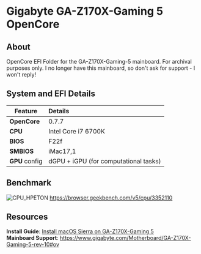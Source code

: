 # Gigabyte GA-Z170X-Gaming 5 OpenCore

## About
OpenCore EFI Folder for the GA-Z170X-Gaming-5 mainboard. For archival purposes only. I no longer have this mainboard, so don't ask for support - I won't reply!

## System and EFI Details

|Feature|Details|
|-------|:----------|
**OpenCore**|0.7.7
**CPU**|Intel Core i7 6700K
**BIOS**|F22f
**SMBIOS**|iMac17,1
**GPU** config|dGPU + iGPU (for computational tasks) 

## Benchmark
![CPU_HPETON](https://user-images.githubusercontent.com/76865553/145651562-f9aa522d-acbe-4779-8edb-11ea0d476e5a.png)
https://browser.geekbench.com/v5/cpu/3352110

## Resources
**Install Guide**: [Install macOS Sierra on GA-Z170X-Gaming 5](https://www.insanelymac.com/forum/topic/324138-guide-install-macos-sierra-10125-on-ga-z170x-gaming-5/)</br>
**Mainboard Support**: https://www.gigabyte.com/Motherboard/GA-Z170X-Gaming-5-rev-10#ov
